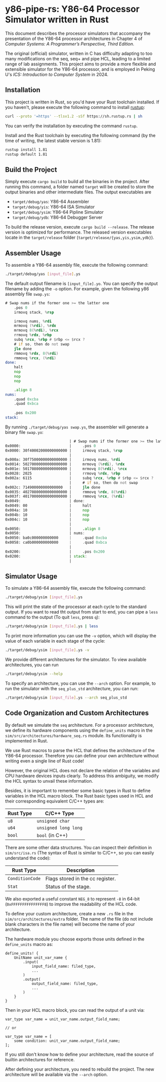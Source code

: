 # y86-pipe-rs: Y86-64 Processor Simulator written in Rust

This document describes the processor simulators that accompany the presentation of the Y86-64 processor architectures in Chapter 4 of _Computer Systems: A Programmer’s Perspective, Third Edition_.

The original (official) simulator, written in C has difficulty adapting to too many modifications on the seq, seq+ and pipe HCL, leading to a limited range of lab assignments. This project aims to provide a more flexible and extensible simulator for the Y86-64 processor, and is employed in Peking U's _ICS: Introduction to Computer System_ in 2024.

## Installation

This project is written in Rust, so you'd have your Rust toolchain installed. If you haven't, please execute the following command to install [rustup](https://rustup.rs/):

```bash
curl --proto '=https' --tlsv1.2 -sSf https://sh.rustup.rs | sh
```

You can verify the installation by executing the command `rustup`.

Install and the Rust toolchain by executing the following command (by the time of writing, the latest stable version is 1.81):

```bash
rustup install 1.81
rustup default 1.81
```

## Build the Project

Simply execute `cargo build` to build all the binaries in the project. After running this command, a folder named `target` will be created to store the output binaries and other intermediate files. The output executables are

- `target/debug/yas`: Y86-64 Assembler
- `target/debug/yis`: Y86-64 ISA Simulator
- `target/debug/ysim`: Y86-64 Pipline Simulator
- `target/debug/ydb`: Y86-64 Debugger Server

To build the release version, execute `cargo build --release`. The release version is optimized for performance. The released version executables locate in the `target/release` folder (`target/release/{yas,yis,ysim,ydb}`).

## Assembler Usage

To assemble a Y86-64 assembly file, execute the following command:

```bash
./target/debug/yas [input_file].ys
```

The default output filename is `[input_file].yo`. You can specify the output filename by adding the `-o` option. For example, given the following y86 assembly file `swap.ys`:

```asm
# Swap nums if the former one >= the latter one
    .pos 0
    irmovq stack, %rsp

    irmovq nums, %rdi
    mrmovq (%rdi), %rdx
    mrmovq 8(%rdi), %rcx
    rrmovq %rdx, %rbp
    subq %rcx, %rbp # $rbp <= $rcx ?
    # if so, then do not swap
    jle done
    rmmovq %rdx, 8(%rdi)
    rmmovq %rcx, (%rdi)
done:
    halt
    nop
    nop
    nop

    .align 8
nums:
    .quad 0xcba
    .quad 0xbca
    
    .pos 0x200
stack:
```

By running `./target/debug/yas swap.ys`, the assembler will generate a binary file `swap.yo`:

```asm
                             | # Swap nums if the former one >= the latter one
0x0000:                      |     .pos 0
0x0000: 30f40002000000000000 |     irmovq stack, %rsp
                             | 
0x000a: 30f75000000000000000 |     irmovq nums, %rdi
0x0014: 50270000000000000000 |     mrmovq (%rdi), %rdx
0x001e: 50170800000000000000 |     mrmovq 8(%rdi), %rcx
0x0028: 2025                 |     rrmovq %rdx, %rbp
0x002a: 6115                 |     subq %rcx, %rbp # $rbp <= $rcx ?
                             |     # if so, then do not swap
0x002c: 714900000000000000   |     jle done
0x0035: 40270800000000000000 |     rmmovq %rdx, 8(%rdi)
0x003f: 40170000000000000000 |     rmmovq %rcx, (%rdi)
0x0049:                      | done:
0x0049: 00                   |     halt
0x004a: 10                   |     nop
0x004b: 10                   |     nop
0x004c: 10                   |     nop
                             | 
0x0050:                      |     .align 8
0x0050:                      | nums:
0x0050: ba0c000000000000     |     .quad 0xcba
0x0058: ca0b000000000000     |     .quad 0xbca
                             |     
0x0200:                      |     .pos 0x200
0x0200:                      | stack:
                             | 
```
## Simulator Usage

To simulate a Y86-64 assembly file, execute the following command:

```bash
./target/debug/ysim [input_file].ys
```

This will print the state of the processor at each cycle to the standard output. If you want to read tht output from start to end, you can pipe a `less` command to the output (To quit `less`, press `q`):

```bash
./target/debug/ysim [input_file].ys | less
```

To print more information you can use the `-v` option, which will display the value of each variable in each stage of the cycle:

```bash
./target/debug/ysim [input_file].ys -v
```

We provide different architectures for the simulator. To view available architectures, you can run

```bash
./target/debug/ysim --help
```

To specify an architecture, you can use the `--arch` option. For example, to run the simulator with the `seq_plus_std` architecture, you can run:

```bash
./target/debug/ysim [input_file].ys --arch seq_plus_std
```

## Code Organization and Custom Architectures

By default we simulate the `seq` architecture. For a processor architecture, we define its hardware components using the `define_units` macro in the `sim/src/architectures/hardware_seq.rs` module. Its functionality is implemented in Rust. 

We use Rust macros to parse the HCL that defines the architecture of the Y86-64 processor. Therefore you can define your own architecture without writing even a single line of Rust code!

However, the original HCL does not declare the relation of the variables and CPU hardware devices inputs clearly. To address this ambiguity, we modify the HCL syntax to unvail these information.

Besides, it is important to remember some basic types in Rust to define variables in the HCL macro block. The Rust basic types used in HCL and their corresponding equivalent C/C++ types are:

| Rust Type | C/C++ Type           |
|-----------|----------------------|
| `u8`      | `unsigned char`      |
| `u64`     | `unsigned long long` |
| `bool`    | `bool` (in C++)      |

There are some other data structures. You can inspect their definition in `sim/src/isa.rs` (The syntax of Rust is similar to C/C++, so you can easily understand the code):


| Rust Type       |  Description                     |
|-----------------|----------------------------------|
| `ConditionCode` | Flags stored in the cc register. |
| `Stat`          | Status of the stage.             |

We also exported a useful constant `NEG_8` to represent `-8` in 64-bit (`0xFFFFFFFFFFFFFFF8`) to improve the readability of the HCL code.

To define your custom architecture, create a new `.rs` file in the `sim/src/architectures/extra` folder. The name of the file (do not include blank characters in the file name) will become the name of your architecture.

The hardware module you choose exports those units defined in the `define_units` macro as:


```
define_units! {
    UnitName unit_var_name {
        .input(
            input_field_name: filed_type,
            ...
        )
        .output(
            output_field_name: filed_type,
            ...
        )
    }
}
```

Then in your HCL macro block, you can read the output of a unit via:

```
var_type var_name = unit_var_name.output_field_name;

// or

var_type var_name = [
    some condition: unit_var_name.output_field_name;
];
```

If you still don't know how to define your architecture, read the source of builtin architectures for reference.

After defining your architecture, you need to rebuild the project. The new architecture will be available via the `--arch` option.